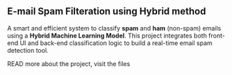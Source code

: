 ## E-mail Spam Filteration using Hybrid method

  A smart and efficient system to classify **spam** and **ham** (non-spam) emails using a **Hybrid Machine Learning Model**. This project integrates both front-end UI and back-end classification logic to build a real-time email spam detection tool.

  READ more about the project, visit the files
  

